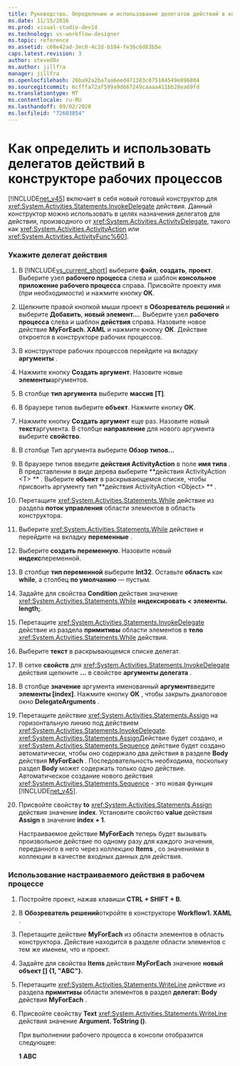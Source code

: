 ```yaml
---
title: Руководство. Определение и использование делегатов действий в конструктор рабочих процессов | Документация Майкрософт
ms.date: 11/15/2016
ms.prod: visual-studio-dev14
ms.technology: vs-workflow-designer
ms.topic: reference
ms.assetid: c68e42ad-3ec0-4c2d-b104-fe36c6d83b5e
caps.latest.revision: 3
author: steved0x
ms.author: jillfra
manager: jillfra
ms.openlocfilehash: 26ba92a2ba7aa6eed471383c875104549e896804
ms.sourcegitcommit: 6cfffa72af599a9d667249caaaa411bb28ea69fd
ms.translationtype: MT
ms.contentlocale: ru-RU
ms.lasthandoff: 09/02/2020
ms.locfileid: "72603854"
---
```

# <a name="how-to-define-and-consume-activity-delegates-in-the-workflow-designer"></a>Как определить и использовать делегатов действий в конструкторе рабочих процессов
[!INCLUDE[net_v45](../includes/net-v45-md.md)] включает в себя новый готовый конструктор для <xref:System.Activities.Statements.InvokeDelegate> действия. Данный конструктор можно использовать в целях назначения делегатов для действия, производного от <xref:System.Activities.ActivityDelegate>, такого как <xref:System.Activities.ActivityAction> или <xref:System.Activities.ActivityFunc%601>.

### <a name="define-an-activity-delegate"></a>Укажите делегат действия

1. В [!INCLUDE[vs_current_short](../includes/vs-current-short-md.md)] выберите **файл**, **создать**, **проект**. Выберите узел **рабочего процесса** слева и шаблон **консольное приложение рабочего процесса** справа. Присвойте проекту имя (при необходимости) и нажмите кнопку **ОК**.

2. Щелкните правой кнопкой мыши проект в **Обозреватель решений** и выберите **Добавить**, **новый элемент...**. Выберите узел **рабочего процесса** слева и шаблон **действия** справа. Назовите новое действие **MyForEach. XAML** и нажмите кнопку **ОК**. Действие откроется в конструкторе рабочих процессов.

3. В конструкторе рабочих процессов перейдите на вкладку **аргументы** .

4. Нажмите кнопку **Создать аргумент**. Назовите новые **элементы**аргументов.

5. В столбце **тип аргумента** выберите **массив [T]**.

6. В браузере типов выберите  **объект**. Нажмите кнопку **ОК**.

7. Нажмите кнопку **Создать аргумент** еще раз. Назовите новый **текст**аргумента. В столбце **направление** для нового аргумента выберите **свойство**.

8. В столбце Тип аргумента выберите **Обзор типов...**

9. В браузере типов введите **действия ActivityAction** в поле **имя типа** . В представлении в виде дерева выберите **действия ActivityAction \<T> ** . Выберите **объект** в раскрывающемся списке, чтобы присвоить аргументу тип **действия ActivityAction \<Object> ** .

10. Перетащите <xref:System.Activities.Statements.While> действие из раздела **поток управления** области элементов в область конструктора.

11. Выберите <xref:System.Activities.Statements.While> действие и перейдите на вкладку **переменные** .

12. Выберите **создать переменную**. Назовите новый **индекс**переменной.

13. В столбце **тип переменной** выберите **Int32**. Оставьте **область** как **while**, а столбец **по умолчанию** — пустым.

14. Задайте для свойства **Condition** действия значение <xref:System.Activities.Statements.While> **индексировать < элементы. length;**.

15. Перетащите <xref:System.Activities.Statements.InvokeDelegate> действие из раздела **примитивы** области элементов в **тело** <xref:System.Activities.Statements.While> действия.

16. Выберите **текст** в раскрывающемся списке делегат.

17. В сетке **свойств** для <xref:System.Activities.Statements.InvokeDelegate> действия щелкните **...** в свойстве **аргументы делегата** .

18. В столбце **значение** аргумента именованный **аргумент**введите **элементы [index]**. Нажмите кнопку **ОК** , чтобы закрыть диалоговое окно **DelegateArguments** .

19. Перетащите действие <xref:System.Activities.Statements.Assign> на горизонтальную линию под действием <xref:System.Activities.Statements.InvokeDelegate>. <xref:System.Activities.Statements.Assign>Действие будет создано, и <xref:System.Activities.Statements.Sequence> действие будет создано автоматически, чтобы оно содержало два действия в разделе **Body** действия **MyForEach** . Последовательность необходима, поскольку раздел **Body** может содержать только одно действие. Автоматическое создание нового действия <xref:System.Activities.Statements.Sequence> - это новая функция [!INCLUDE[net_v45](../includes/net-v45-md.md)].

20. Присвойте свойству **to** <xref:System.Activities.Statements.Assign> действия значение **index**. Установите свойство **value** действия **Assign** в значение **index + 1**.

    Настраиваемое действие **MyForEach** теперь будет вызывать произвольное действие по одному разу для каждого значения, переданного в него через коллекцию **Items** , со значениями в коллекции в качестве входных данных для действия.

### <a name="use-the-custom-activity-in-a-workflow"></a>Использование настраиваемого действия в рабочем процессе

1. Постройте проект, нажав клавиши **CTRL + SHIFT + B**.

2. В **Обозреватель решений**откройте в конструкторе **Workflow1. XAML** .

3. Перетащите действие **MyForEach** из области элементов в область конструктора. Действие находится в разделе области элементов с тем же именем, что и проект.

4. Задайте для свойства **Items** действия **MyForEach** значение **новый объект [] {1, "ABC"}**.

5. Перетащите <xref:System.Activities.Statements.WriteLine> действие из раздела **примитивы** области элементов в раздел **делегат: Body** действия **MyForEach** .

6. Присвойте свойству **Text** <xref:System.Activities.Statements.WriteLine> действия значение **Argument. ToString ()**.

   При выполнении рабочего процесса в консоли отобразится следующее:

   **1** 
    **ABC**